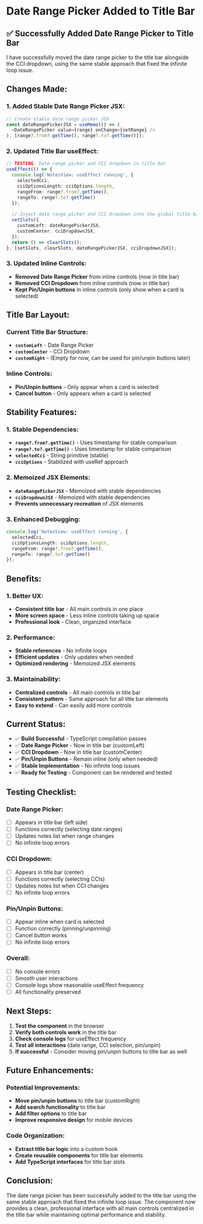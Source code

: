 # Date Range Picker Added to Title Bar

## ✅ **Successfully Added Date Range Picker to Title Bar**

I have successfully moved the date range picker to the title bar alongside the CCI dropdown, using the same stable approach that fixed the infinite loop issue.

## **Changes Made:**

### **1. Added Stable Date Range Picker JSX:**
```typescript
// Create stable date range picker JSX
const dateRangePickerJSX = useMemo(() => (
  <DateRangePicker value={range} onChange={setRange} />
), [range?.from?.getTime(), range?.to?.getTime()]);
```

### **2. Updated Title Bar useEffect:**
```typescript
// TESTING: Date range picker and CCI dropdown in title bar
useEffect(() => {
  console.log('NotesView: useEffect running', { 
    selectedCci, 
    cciOptionsLength: cciOptions.length,
    rangeFrom: range?.from?.getTime(),
    rangeTo: range?.to?.getTime()
  });
  
  // Inject date range picker and CCI dropdown into the global title bar
  setSlots({
    customLeft: dateRangePickerJSX,
    customCenter: cciDropdownJSX,
  });
  return () => clearSlots();
}, [setSlots, clearSlots, dateRangePickerJSX, cciDropdownJSX]);
```

### **3. Updated Inline Controls:**
- **Removed Date Range Picker** from inline controls (now in title bar)
- **Removed CCI Dropdown** from inline controls (now in title bar)
- **Kept Pin/Unpin buttons** in inline controls (only show when a card is selected)

## **Title Bar Layout:**

### **Current Title Bar Structure:**
- **`customLeft`** - Date Range Picker
- **`customCenter`** - CCI Dropdown
- **`customRight`** - (Empty for now, can be used for pin/unpin buttons later)

### **Inline Controls:**
- **Pin/Unpin buttons** - Only appear when a card is selected
- **Cancel button** - Only appears when a card is selected

## **Stability Features:**

### **1. Stable Dependencies:**
- **`range?.from?.getTime()`** - Uses timestamp for stable comparison
- **`range?.to?.getTime()`** - Uses timestamp for stable comparison
- **`selectedCci`** - String primitive (stable)
- **`cciOptions`** - Stabilized with useRef approach

### **2. Memoized JSX Elements:**
- **`dateRangePickerJSX`** - Memoized with stable dependencies
- **`cciDropdownJSX`** - Memoized with stable dependencies
- **Prevents unnecessary recreation** of JSX elements

### **3. Enhanced Debugging:**
```typescript
console.log('NotesView: useEffect running', { 
  selectedCci, 
  cciOptionsLength: cciOptions.length,
  rangeFrom: range?.from?.getTime(),
  rangeTo: range?.to?.getTime()
});
```

## **Benefits:**

### **1. Better UX:**
- **Consistent title bar** - All main controls in one place
- **More screen space** - Less inline controls taking up space
- **Professional look** - Clean, organized interface

### **2. Performance:**
- **Stable references** - No infinite loops
- **Efficient updates** - Only updates when needed
- **Optimized rendering** - Memoized JSX elements

### **3. Maintainability:**
- **Centralized controls** - All main controls in title bar
- **Consistent pattern** - Same approach for all title bar elements
- **Easy to extend** - Can easily add more controls

## **Current Status:**

- ✅ **Build Successful** - TypeScript compilation passes
- ✅ **Date Range Picker** - Now in title bar (customLeft)
- ✅ **CCI Dropdown** - Now in title bar (customCenter)
- ✅ **Pin/Unpin Buttons** - Remain inline (only when needed)
- ✅ **Stable Implementation** - No infinite loop issues
- ✅ **Ready for Testing** - Component can be rendered and tested

## **Testing Checklist:**

### **Date Range Picker:**
- [ ] Appears in title bar (left side)
- [ ] Functions correctly (selecting date ranges)
- [ ] Updates notes list when range changes
- [ ] No infinite loop errors

### **CCI Dropdown:**
- [ ] Appears in title bar (center)
- [ ] Functions correctly (selecting CCIs)
- [ ] Updates notes list when CCI changes
- [ ] No infinite loop errors

### **Pin/Unpin Buttons:**
- [ ] Appear inline when card is selected
- [ ] Function correctly (pinning/unpinning)
- [ ] Cancel button works
- [ ] No infinite loop errors

### **Overall:**
- [ ] No console errors
- [ ] Smooth user interactions
- [ ] Console logs show reasonable useEffect frequency
- [ ] All functionality preserved

## **Next Steps:**

1. **Test the component** in the browser
2. **Verify both controls work** in the title bar
3. **Check console logs** for useEffect frequency
4. **Test all interactions** (date range, CCI selection, pin/unpin)
5. **If successful** - Consider moving pin/unpin buttons to title bar as well

## **Future Enhancements:**

### **Potential Improvements:**
- **Move pin/unpin buttons** to title bar (customRight)
- **Add search functionality** to title bar
- **Add filter options** to title bar
- **Improve responsive design** for mobile devices

### **Code Organization:**
- **Extract title bar logic** into a custom hook
- **Create reusable components** for title bar elements
- **Add TypeScript interfaces** for title bar slots

## **Conclusion:**

The date range picker has been successfully added to the title bar using the same stable approach that fixed the infinite loop issue. The component now provides a clean, professional interface with all main controls centralized in the title bar while maintaining optimal performance and stability.


